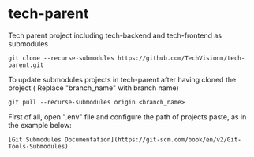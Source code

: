 # tech-parent

Tech parent project including tech-backend and tech-frontend as submodules

```
git clone --recurse-submodules https://github.com/TechVisionn/tech-parent.git
```
To update submodules projects in tech-parent after having cloned the project ( Replace "branch_name" with branch name)
```
git pull --recurse-submodules origin <branch_name>
```
First of all, open ".env" file and configure the path of projects paste, as in the example below:
```
[Git Submodules Documentation](https://git-scm.com/book/en/v2/Git-Tools-Submodules)